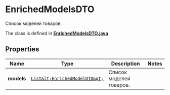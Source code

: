

# EnrichedModelsDTO

Список моделей товаров.

The class is defined in **[EnrichedModelsDTO.java](../../src/main/java/org/openapitools/model/EnrichedModelsDTO.java)**

## Properties

Name | Type | Description | Notes
------------ | ------------- | ------------- | -------------
**models** | [`List&lt;EnrichedModelDTO&gt;`](EnrichedModelDTO.md) | Список моделей товаров. | 



